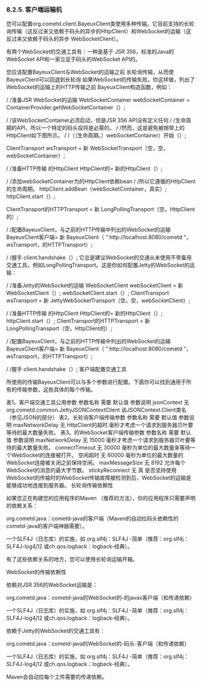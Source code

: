 ### 8.2.5. 客户端运输机
您可以配置org.cometd.client.BayeuxClient类使用多种传输。它目前支持的长轮询传输（这反过来又依赖于码头的异步的HttpClient）和WebSocket的运输（这反过来又依赖于码头的异步 WebSocketClient）。

有两个WebSocket的交通工具有：一种是基于 JSR 356，标准的Java的WebSocket API和一家立足于码头的WebSocket API的。

您应该配置BayeuxClient与WebSocket的运输之前 长轮询传输，从而使BayeuxClient可以回退到长轮询 如果WebSocket的传输失败。你这样做，列出了WebSocket的运输上的HTTP传输之前 BayeuxClient构造函数，例如：

/ /准备JSR WebSocket的运输
WebSocketContainer webSocketContainer = ContainerProvider.getWebSocketContainer（）;

/ /该WebSocketContainer必须启动，但是JSR 356 API没有定义任何
/ /生命周期的API，所以一个特定的码头投将是必需的。
/ /然而，这是避免被捎带上的HttpClient如下图所示。
/ /（（生命周期。）webSocketContainer）开始（）;

ClientTransport wsTransport = 新 WebSocketTransport（空，空，webSocketContainer）;

/ /准备HTTP传输 
的HttpClient HttpClient的= 新的HttpClient（）;

/ /添加webSocketContainer为的HttpClient依赖bean 
/ /所以它遵循的HttpClient的生命周期。 
httpClient.addBean（webSocketContainer，真实）;
httpClient.start（）;

ClientTransport的HTTPTransport = 新 LongPollingTransport（空，HttpClient的）;

/ /配置BayeuxClient，与之前的HTTP传输中列出的WebSocket的运输 
BayeuxClient客户端= 新 BayeuxClient（ “ http://localhost:8080/cometd “，wsTransport，的HTTPTransport）;

/ /握手 
client.handshake（）;
它总是建议WebSocket的交通从未使用不带备用交通工具，例如LongPollingTransport。这是你如何配置Jetty的WebSocket的运输：

/ /准备Jetty的WebSocket的运输 
WebSocketClient webSocketClient = 新 WebSocketClient（）;
webSocketClient.start（）;
ClientTransport wsTransport = 新 JettyWebSocketTransport（空，空，webSocketClient）;

/ /准备HTTP传输 
的HttpClient HttpClient的= 新的HttpClient（）;
httpClient.start（）;
ClientTransport的HTTPTransport = 新 LongPollingTransport（空，HttpClient的）;

/ /配置BayeuxClient，与之前的HTTP传输中列出的WebSocket的运输 
BayeuxClient客户端= 新 BayeuxClient（ “ http://localhost:8080/cometd “，wsTransport，的HTTPTransport）;

/ /握手 
client.handshake（）;
客户端配置交通工具

所使用的传输BayeuxClient可以与多个参数进行配置。下面你可以找到通用于所有的传输参数，这些具体的每个传输。

表1。客户端交通工具公用参数
参数名称
需要
默认值
参数说明
jsonContext
无
org.cometd.common.JettyJSONContextClient
该JSONContext.Client类名（参见JSON的部分）
表2。长轮询客户端传输参数
参数名称
需要
默认值
参数说明
maxNetworkDelay
无
HttpClient的超时
毫秒才考虑一个​​请求到服务器贝叶要等待的最大数量失败。
表3。的WebSocket客户端传输参数
参数名称
需要
默认值
参数说明
maxNetworkDelay
无
15000
毫秒才考虑一个​​请求到服务器贝叶要等待的最大数量失败。
connectTimeout
无
30000
毫秒为单位的最大数量来等待一个WebSocket的连接被打开。
空闲超时
无
60000
毫秒为单位的最大数量的WebSocket连接被关闭之前保持空闲。
maxMessageSize
无
8192
允许每个WebSocket的消息的最大字节数。
stickyReconnect
无
真
是否坚持使用WebSocket的传输时的WebSocket传输故障被检测到后，WebSocket的运输是能够成功地连接到服务器。
长轮询传输依赖性

如果您正在构建您的应用程序的Maven （推荐的方法），你的应用程序只需要声明的依赖关系：

org.cometd.java：cometd-java的客户端（Maven的自动拉码头依赖性的cometd-java的客户端神器需要）。

一个SLF4J（日志库）的实施，如 org.slf4j：SLF4J -简单（推荐：org.slf4j：SLF4J-log4j12 或ch.qos.logback：logback-经典）。

有了这些依赖关系的地方，您可以使用长轮询运输开箱。

WebSocket的传输依赖性

依赖对JSR 356的WebSocket运输是：

org.cometd.java：cometd-java的WebSocket的-的javax客户端（和传递依赖）

一个SLF4J（日志库）的实施，如 org.slf4j：SLF4J -简单（推荐：org.slf4j：SLF4J-log4j12 或ch.qos.logback：logback-经典）。

依赖于Jetty的WebSocket的交通工具有：

org.cometd.java：cometd-java的WebSocket的-码头-客户端（和传递依赖）

一个SLF4J（日志库）的实施，如 org.slf4j：SLF4J -简单（推荐：org.slf4j：SLF4J-log4j12 或ch.qos.logback：logback-经典）。

Maven会自动拉每个工件需要的传递依赖。
